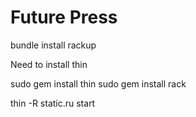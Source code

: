 # Future Press

bundle install
rackup

Need to install thin

sudo gem install thin
sudo gem install rack

thin -R static.ru start
